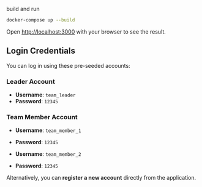 build and run

```bash
docker-compose up --build
```

Open [http://localhost:3000](http://localhost:3000) with your browser to see the result.

## Login Credentials

You can log in using these pre-seeded accounts:

### Leader Account

- **Username**: `team_leader`
- **Password**: `12345`

### Team Member Account

- **Username**: `team_member_1`
- **Password**: `12345`

- **Username**: `team_member_2`
- **Password**: `12345`

Alternatively, you can **register a new account** directly from the application.
